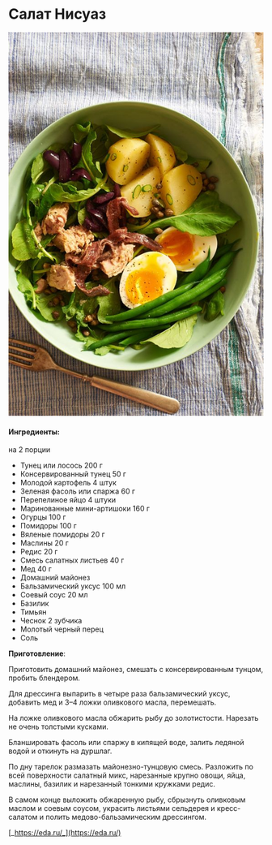 ﻿---
image: ../pics/47d3293b293f55cb73c94124feff21ad.jpg
---
# Салат Нисуаз

![Нисуаз](../pics/47d3293b293f55cb73c94124feff21ad.jpg)

#### Ингредиенты:

на 2 порции

* Тунец или лосось 200 г
* Консервированный тунец 50 г
* Молодой картофель 4 штук
* Зеленая фасоль или спаржа 60 г
* Перепелиное яйцо 4 штуки
* Маринованные мини-артишоки 160 г
* Огурцы 100 г
* Помидоры 100 г
* Вяленые помидоры 20 г
* Маслины 20 г
* Редис 20 г
* Смесь салатных листьев 40 г
* Мед 40 г
* Домашний майонез
* Бальзамический уксус 100 мл
* Соевый соус 20 мл
* Базилик
* Тимьян
* Чеснок 2 зубчика
* Молотый черный перец
* Соль

**Приготовление**:

Приготовить домашний майонез, смешать с консервированным тунцом, пробить блендером.

Для дрессинга выпарить в четыре раза бальзамический уксус, добавить мед и 3–4 ложки оливкового масла, перемешать.

На ложке оливкового масла обжарить рыбу до золотистости. Нарезать не очень толстыми кусками.

Бланшировать фасоль или спаржу в кипящей воде, залить ледяной водой и откинуть на дуршлаг.

По дну тарелок размазать майонезно-тунцовую смесь. Разложить по всей поверхности салатный микс, нарезанные крупно овощи, яйца, маслины, базилик и нарезанный тонкими кружками редис.

В самом конце выложить обжаренную рыбу, сбрызнуть оливковым маслом и соевым соусом, украсить листьями сельдерея и кресс-салатом и полить медово-бальзамическим дрессингом.

[_https://eda.ru/_](https://eda.ru/)



